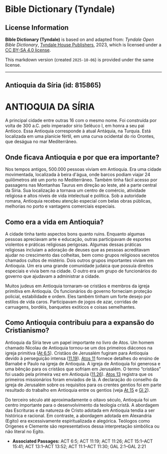 # Bible Dictionary (Tyndale)

## License Information

**Bible Dictionary (Tyndale)** is based on and adapted from: _Tyndale Open Bible Dictionary_, [Tyndale House Publishers](https://tyndaleopenresources.com/), 2023, which is licensed under a [CC BY-SA 4.0 license](https://creativecommons.org/licenses/by-sa/4.0/legalcode.en).

This markdown version (created `2025-10-06`) is provided under the same license.



--------------------------------

## Antioquia da Síria (id: 815865)

ANTIOQUIA DA SÍRIA
==================

A principal cidade entre outras 16 com o mesmo nome. Foi construída por volta de 300 a.C. pelo imperador sírio Selêuco I, em honra a seu pai Antíoco. Essa Antioquia corresponde à atual Antáquia, na Turquia. Está localizada em uma planície fértil, em uma curva ocidental do rio Orontes, que deságua no mar Mediterrâneo.

Onde ficava Antioquia e por que era importante?
-----------------------------------------------

Nos tempos antigos, 500\.000 pessoas viviam em Antioquia. Era uma cidade movimentada, localizada à beira d'água, onde barcos podiam viajar 24 quilômetros até um porto no Mediterrâneo. Também tinha fácil acesso por passagens nas Montanhas Taurus em direção ao leste, até a parte central da Síria. Sua localização a tornava um centro de comércio, atividade religiosa e altos níveis de vida intelectual e política. Sob a autoridade romana, Antioquia recebeu atenção especial com belas obras públicas, melhorias no porto e vantagens comerciais especiais.

Como era a vida em Antioquia?
-----------------------------

A cidade tinha tanto aspectos bons quanto ruins. Enquanto algumas pessoas apreciavam arte e educação, outras participavam de esportes violentos e práticas religiosas perigosas. Algumas dessas práticas religiosas incluíam a adoração de deuses que as pessoas acreditavam ajudar no crescimento das colheitas, bem como grupos religiosos secretos chamados cultos de mistério. Dois outros grupos importantes viviam em Antioquia. Um era uma grande comunidade judaica que possuía direitos especiais e vivia bem na cidade. O outro era um grupo de funcionários do governo que ajudavam a administrar a cidade.

Muitos judeus em Antioquia tornaram\-se cristãos e membros da igreja primitiva em Antioquia. Os funcionários do governo forneciam proteção policial, estabilidade e ordem. Eles também tinham um forte desejo por estilos de vida caros. Participavam de jogos de azar, corridas de carruagens, bordéis, banquetes exóticos e coisas semelhantes.

Como Antioquia contribuiu para a expansão do Cristianismo?
----------------------------------------------------------

Antioquia da Síria teve um papel importante no livro de Atos. Um homem chamado Nicolau de Antioquia tornou\-se um dos primeiros diáconos na igreja primitiva ([At 6\.5](https://ref.ly/Acts6:5)). Cristãos de Jerusalém fugiram para Antioquia devido à perseguição intensa ([11\.19](https://ref.ly/Acts11:19)). [Atos 11](https://ref.ly/Acts11:1-Acts11:30) fornece detalhes do ensino de Barnabé e Paulo na igreja de Antioquia. A igreja de Antioquia foi generosa e uma bênção para os cristãos que sofriam em Jerusalém. O termo “cristãos” foi usado pela primeira vez em Antioquia ([11\.26](https://ref.ly/Acts11:26)). [Atos 13](https://ref.ly/Acts13:1-Acts13:52) registra que os primeiros missionários foram enviados de lá. A declaração do conselho da igreja de Jerusalém sobre os requisitos para os crentes gentios foi em parte resultado do trabalho em Antioquia entre os gentios (veja [At 15](https://ref.ly/Acts15:1-Acts15:41) e [Gl 2](https://ref.ly/Gal2:1-Gal2:21)).

Do terceiro século até aproximadamente o oitavo século, Antioquia foi um centro importante para o desenvolvimento da teologia cristã. A abordagem das Escrituras e da natureza de Cristo adotada em Antioquia tendia a ser histórica e racional. Em contraste, a abordagem adotada em Alexandria (Egito) era excessivamente espiritualizada e alegórica. Teólogos como Orígenes e Clemente são representativos dessa interpretação simbólica ou não literal no Egito.

* **Associated Passages:** ACT 6:5; ACT 11:19; ACT 11:26; ACT 15:1–ACT 15:41; ACT 13:1–ACT 13:52; ACT 11:1–ACT 11:30; GAL 2:1–GAL 2:21

